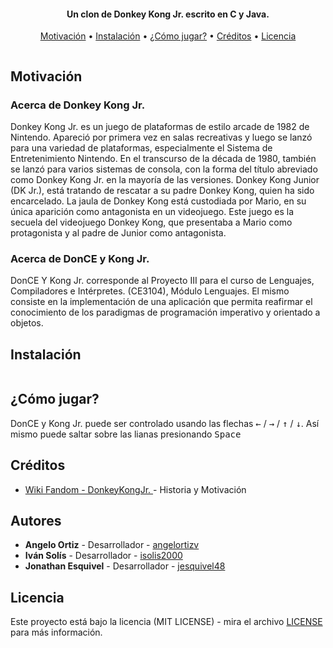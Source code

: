 
<h4 align="center">Un clon de Donkey Kong Jr. escrito en C y Java.</h4>

<p align="center">
  <a href="#motivation">Motivación</a> •
  <a href="#installation">Instalación</a> •
  <a href="#how-to-play">¿Cómo jugar?</a> •
  <a href="#credits">Créditos</a> •
  <a href="#license">Licencia</a> 
</p>

 
  ```
  ```


<section id="motivation">
  <h1>Motivación</h1>
    <h3>Acerca de Donkey Kong Jr.</h3>
      <p>Donkey Kong Jr. es un juego de plataformas de estilo arcade de 1982 de Nintendo. 
         Apareció por primera vez en salas recreativas y luego se lanzó para una variedad de plataformas, 
         especialmente el Sistema de Entretenimiento Nintendo. 
         En el transcurso de la década de 1980, también se lanzó para varios sistemas de consola, 
         con la forma del título abreviado como Donkey Kong Jr. en la mayoría de las versiones. 
         Donkey Kong Junior (DK Jr.), está tratando de rescatar a su padre Donkey Kong, 
         quien ha sido encarcelado. La jaula de Donkey Kong está custodiada por Mario, en su única aparición 
         como antagonista en un videojuego. Este juego es la secuela del videojuego Donkey Kong, que presentaba a 
         Mario como protagonista y al padre de Junior como antagonista.</p>
    <h3>Acerca de DonCE y Kong Jr.</h3>
      <p>DonCE Y Kong Jr. corresponde al Proyecto III para el curso de Lenguajes, Compiladores e Intérpretes. 
      (CE3104), Módulo Lenguajes. El mismo consiste en la implementación de una aplicación que permita reafirmar 
      el conocimiento de los paradigmas de programación imperativo y orientado a objetos. </p>
      
</section>

<section id="installation">
  <h1>Instalación</h1>
  
  ```
  ```

</section>

<section id="how-to-play">
  <h1>¿Cómo jugar?</h1>
  <p>DonCE y Kong Jr. puede ser controlado usando las flechas <kbd>&leftarrow;</kbd> / <kbd>&rightarrow;</kbd> / 
      <kbd>&uparrow;</kbd> / <kbd>&downarrow;</kbd>. Así mismo puede saltar sobre las lianas presionando
      <kbd>Space</kbd> </p>


</section>

<section id="credits">
  <h1>Créditos</h1>
  <ul>
    <li> <a href="https://donkeykong.fandom.com/wiki/Donkey_Kong_Jr._(game)"> Wiki Fandom - DonkeyKongJr. </a> - Historia y Motivación</li>
  </ul>
  
</section>

<section id="authors">
  <h1>Autores</h1>
    <ul>
      <li><b>Angelo Ortiz</b> - Desarrollador - <a href = "https://github.com/angelortizv">angelortizv</a></li>
      <li><b>Iván Solís</b> - Desarrollador - <a href = "https://github.com/isolis2000">isolis2000</a></li>
      <li><b>Jonathan Esquivel</b> - Desarrollador - <a href = "https://github.com/jesquivel48">jesquivel48</a></li>
    </ul>
</section>


<section id="license">
  <h1>Licencia</h1>
  <p>Este proyecto está bajo la licencia (MIT LICENSE) - mira el archivo <a href="https://github.com/ce-itcr/DonCEyKongJr/blob/master/LICENSE">LICENSE</a> para más información.</p>

</section>
